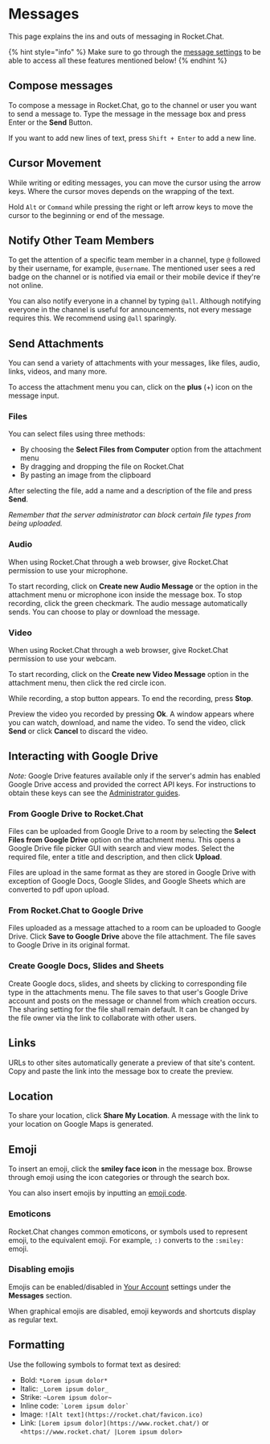 # Messages

This page explains the ins and outs of messaging in Rocket.Chat.

{% hint style="info" %}
Make sure to go through the [message settings](../../omnichannel/workspace-administration/settings/message.md) to be able to access all these features mentioned below!
{% endhint %}

## Compose messages

To compose a message in Rocket.Chat, go to the channel or user you want to send a message to. Type the message in the message box and press Enter or the **Send** Button.

If you want to add new lines of text, press `Shift + Enter` to add a new line.

## Cursor Movement

While writing or editing messages, you can move the cursor using the arrow keys. Where the cursor moves depends on the wrapping of the text.

Hold `Alt` or `Command` while pressing the right or left arrow keys to move the cursor to the beginning or end of the message.

## Notify Other Team Members

To get the attention of a specific team member in a channel, type `@` followed by their username, for example, `@username`. The mentioned user sees a red badge on the channel or is notified via email or their mobile device if they're not online.

You can also notify everyone in a channel by typing `@all`. Although notifying everyone in the channel is useful for announcements, not every message requires this. We recommend using `@all` sparingly.

## Send Attachments

You can send a variety of attachments with your messages, like files, audio, links, videos, and many more.

To access the attachment menu you can, click on the **plus** (+) icon on the message input.

### Files

You can select files using three methods:

* By choosing the **Select Files from Computer** option from the attachment menu
* By dragging and dropping the file on Rocket.Chat
* By pasting an image from the clipboard

After selecting the file, add a name and a description of the file and press **Send**.

_Remember that the server administrator can block certain file types from being uploaded._

### Audio

When using Rocket.Chat through a web browser, give Rocket.Chat permission to use your microphone.

To start recording, click on **Create new Audio Message** or the option in the attachment menu or microphone icon inside the message box. To stop recording, click the green checkmark. The audio message automatically sends. You can choose to play or download the message.

### Video

When using Rocket.Chat through a web browser, give Rocket.Chat permission to use your webcam.

To start recording, click on the **Create new Video Message** option in the attachment menu, then click the red circle icon.

While recording, a stop button appears. To end the recording, press **Stop**.

Preview the video you recorded by pressing **Ok**. A window appears where you can watch, download, and name the video. To send the video, click **Send** or click **Cancel** to discard the video.

## Interacting with Google Drive

_Note:_ Google Drive features available only if the server's admin has enabled Google Drive access and provided the correct API keys. For instructions to obtain these keys can see the [Administrator guides](broken-reference/).

### From Google Drive to Rocket.Chat

Files can be uploaded from Google Drive to a room by selecting the **Select Files from Google Drive** option on the attachment menu. This opens a Google Drive file picker GUI with search and view modes. Select the required file, enter a title and description, and then click **Upload**.

Files are upload in the same format as they are stored in Google Drive with exception of Google Docs, Google Slides, and Google Sheets which are converted to pdf upon upload.

### From Rocket.Chat to Google Drive

Files uploaded as a message attached to a room can be uploaded to Google Drive. Click **Save to Google Drive** above the file attachment. The file saves to Google Drive in its original format.

### Create Google Docs, Slides and Sheets

Create Google docs, slides, and sheets by clicking to corresponding file type in the attachments menu. The file saves to that user's Google Drive account and posts on the message or channel from which creation occurs. The sharing setting for the file shall remain default. It can be changed by the file owner via the link to collaborate with other users.

## Links

URLs to other sites automatically generate a preview of that site's content. Copy and paste the link into the message box to create the preview.

## Location

To share your location, click **Share My Location**. A message with the link to your location on Google Maps is generated.

## Emoji

To insert an emoji, click the **smiley face icon** in the message box. Browse through emoji using the icon categories or through the search box.

You can also insert emojis by inputting an [emoji code](https://www.webfx.com/tools/emoji-cheat-sheet/).

### Emoticons

Rocket.Chat changes common emoticons, or symbols used to represent emoji, to the equivalent emoji. For example, `:)` converts to the `:smiley:` emoji.

### Disabling emojis

Emojis can be enabled/disabled in [Your Account](../user-panel/account.md) settings under the **Messages** section.

When graphical emojis are disabled, emoji keywords and shortcuts display as regular text.

## Formatting

Use the following symbols to format text as desired:

* Bold: `*Lorem ipsum dolor*`
* Italic: `_Lorem ipsum dolor_`
* Strike: `~Lorem ipsum dolor~`
* Inline code: `` `Lorem ipsum dolor` ``
* Image: `![Alt text](https://rocket.chat/favicon.ico)`
* Link: `[Lorem ipsum dolor](https://www.rocket.chat/)` or `<https://www.rocket.chat/ |Lorem ipsum dolor>`
